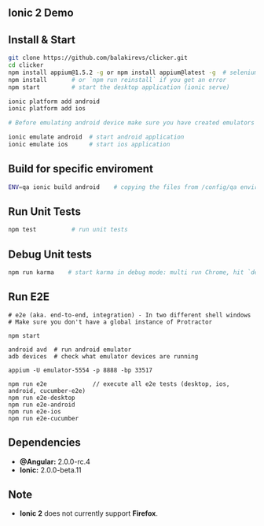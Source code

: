 ## Ionic 2 Demo

## Install & Start

```bash
git clone https://github.com/balakirevs/clicker.git
cd clicker
npm install appium@1.5.2 -g or npm install appium@latest -g  # selenium server for mobile devices
npm install       # or `npm run reinstall` if you get an error
npm start         # start the desktop application (ionic serve)

ionic platform add android
ionic platform add ios

# Before emulating android device make sure you have created emulators based on platform 4.4.2 and API level 19.

ionic emulate android  # start android application
ionic emulate ios      # start ios application
```

## Build for specific enviroment
```bash
ENV=qa ionic build android    # copying the files from /config/qa enviroment
```

## Run Unit Tests
```bash
npm test          # run unit tests
```

## Debug Unit tests
```bash
npm run karma    # start karma in debug mode: multi run Chrome, hit `debug` to get going.
```

## Run E2E
```
# e2e (aka. end-to-end, integration) - In two different shell windows
# Make sure you don't have a global instance of Protractor

npm start

android avd  # run android emulator
adb devices  # check what emulator devices are running

appium -U emulator-5554 -p 8888 -bp 33517

npm run e2e             // execute all e2e tests (desktop, ios, android, cucumber-e2e)
npm run e2e-desktop
npm run e2e-android
npm run e2e-ios
npm run e2e-cucumber
```

## Dependencies

* **@Angular:** 2.0.0-rc.4
* **Ionic:** 2.0.0-beta.11

## Note

* **Ionic 2** does not currently support **Firefox**.